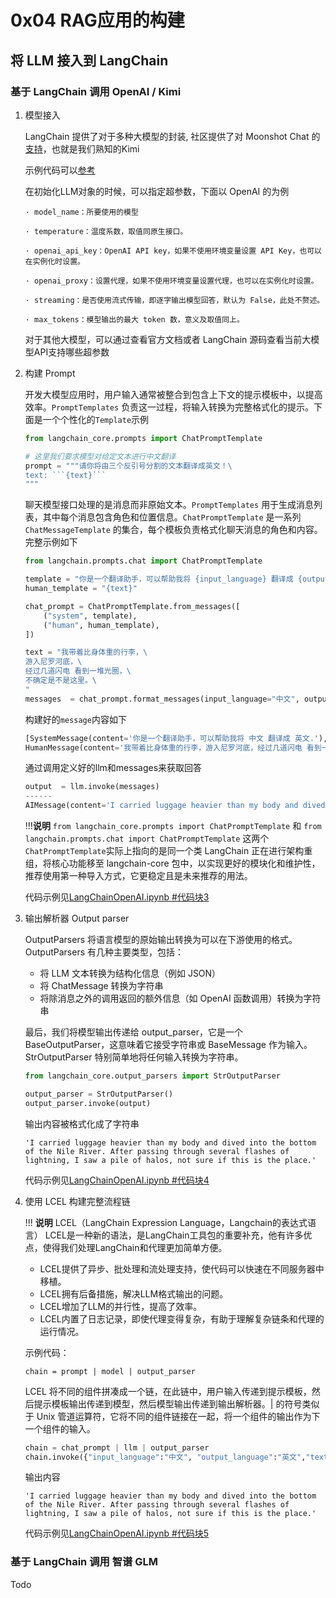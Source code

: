 # 0x04 RAG应用的构建

## 将 LLM 接入到 LangChain

### 基于 LangChain 调用 OpenAI / Kimi

1. 模型接入

    LangChain 提供了对于多种大模型的封装, 社区提供了对 Moonshot Chat 的[支持](https://python.langchain.com/docs/integrations/llms/moonshot/#related)，也就是我们熟知的Kimi

    示例代码可以[参考](../Code/LangChainOpenAI.ipynb)

    在初始化LLM对象的时候，可以指定超参数，下面以 OpenAI 的为例

    ```plaintext
    · model_name：所要使用的模型

    · temperature：温度系数，取值同原生接口。

    · openai_api_key：OpenAI API key，如果不使用环境变量设置 API Key，也可以在实例化时设置。

    · openai_proxy：设置代理，如果不使用环境变量设置代理，也可以在实例化时设置。

    · streaming：是否使用流式传输，即逐字输出模型回答，默认为 False，此处不赘述。

    · max_tokens：模型输出的最大 token 数，意义及取值同上。
    ```

    对于其他大模型，可以通过查看官方文档或者 LangChain 源码查看当前大模型API支持哪些超参数

2. 构建 Prompt

    开发大模型应用时，用户输入通常被整合到包含上下文的提示模板中，以提高效率。`PromptTemplates` 负责这一过程，将输入转换为完整格式化的提示。下面是一个个性化的`Template`示例

    ```python
    from langchain_core.prompts import ChatPromptTemplate

    # 这里我们要求模型对给定文本进行中文翻译
    prompt = """请你将由三个反引号分割的文本翻译成英文！\
    text: ```{text}```
    """
    ```

    聊天模型接口处理的是消息而非原始文本。`PromptTemplates` 用于生成消息列表，其中每个消息包含角色和位置信息。`ChatPromptTemplate` 是一系列 `ChatMessageTemplate` 的集合，每个模板负责格式化聊天消息的角色和内容。完整示例如下

    ```python
    from langchain.prompts.chat import ChatPromptTemplate

    template = "你是一个翻译助手，可以帮助我将 {input_language} 翻译成 {output_language}."
    human_template = "{text}"

    chat_prompt = ChatPromptTemplate.from_messages([
        ("system", template),
        ("human", human_template),
    ])

    text = "我带着比身体重的行李，\
    游入尼罗河底，\
    经过几道闪电 看到一堆光圈，\
    不确定是不是这里。\
    "
    messages  = chat_prompt.format_messages(input_language="中文", output_language="英文", text=text)
    ```

    构建好的`message`内容如下

    ```python
    [SystemMessage(content='你是一个翻译助手，可以帮助我将 中文 翻译成 英文.'),
    HumanMessage(content='我带着比身体重的行李，游入尼罗河底，经过几道闪电 看到一堆光圈，不确定是不是这里。')]
    ```

    通过调用定义好的llm和messages来获取回答

    ```python
    output  = llm.invoke(messages)
    ------
    AIMessage(content='I carried luggage heavier than my body and dived into the bottom of the Nile River. After passing through several flashes of lightning, I saw a pile of halos, not sure if this is the place.')
    ```

    !!!**说明**
        `from langchain_core.prompts import ChatPromptTemplate` 和
        `from langchain.prompts.chat import ChatPromptTemplate` 这两个`ChatPromptTemplate`实际上指向的是同一个类
        LangChain 正在进行架构重组，将核心功能移至 langchain-core 包中，以实现更好的模块化和维护性，推荐使用第一种导入方式，它更稳定且是未来推荐的用法。

    代码示例见[LangChainOpenAI.ipynb #代码块3](..\Code\LangChainOpenAI.ipynb)

3. 输出解析器 Output parser

    OutputParsers 将语言模型的原始输出转换为可以在下游使用的格式。 OutputParsers 有几种主要类型，包括：
    * 将 LLM 文本转换为结构化信息（例如 JSON）
    * 将 ChatMessage 转换为字符串
    * 将除消息之外的调用返回的额外信息（如 OpenAI 函数调用）转换为字符串

    最后，我们将模型输出传递给 output_parser，它是一个 BaseOutputParser，这意味着它接受字符串或 BaseMessage 作为输入。 StrOutputParser 特别简单地将任何输入转换为字符串。

    ```python
    from langchain_core.output_parsers import StrOutputParser

    output_parser = StrOutputParser()
    output_parser.invoke(output)
    ```

    输出内容被格式化成了字符串

    ```plaintext
    'I carried luggage heavier than my body and dived into the bottom of the Nile River. After passing through several flashes of lightning, I saw a pile of halos, not sure if this is the place.'
    ```

    代码示例见[LangChainOpenAI.ipynb #代码块4](..\Code\LangChainOpenAI.ipynb)

4. 使用 LCEL 构建完整流程链

    !!! **说明**
        LCEL（LangChain Expression Language，Langchain的表达式语言）
        LCEL是一种新的语法，是LangChain工具包的重要补充，他有许多优点，使得我们处理LangChain和代理更加简单方便。

    * LCEL提供了异步、批处理和流处理支持，使代码可以快速在不同服务器中移植。
    * LCEL拥有后备措施，解决LLM格式输出的问题。
    * LCEL增加了LLM的并行性，提高了效率。
    * LCEL内置了日志记录，即使代理变得复杂，有助于理解复杂链条和代理的运行情况。

    示例代码：

    `chain = prompt | model | output_parser`

    LCEL 将不同的组件拼凑成一个链，在此链中，用户输入传递到提示模板，然后提示模板输出传递到模型，然后模型输出传递到输出解析器。| 的符号类似于 Unix 管道运算符，它将不同的组件链接在一起，将一个组件的输出作为下一个组件的输入。

    ```python
    chain = chat_prompt | llm | output_parser
    chain.invoke({"input_language":"中文", "output_language":"英文","text": text})
    ```

    输出内容

    ```plaintext
    'I carried luggage heavier than my body and dived into the bottom of the Nile River. After passing through several flashes of lightning, I saw a pile of halos, not sure if this is the place.'
    ```

    代码示例见[LangChainOpenAI.ipynb #代码块5](..\Code\LangChainOpenAI.ipynb)

### 基于 LangChain 调用 智谱 GLM

Todo
